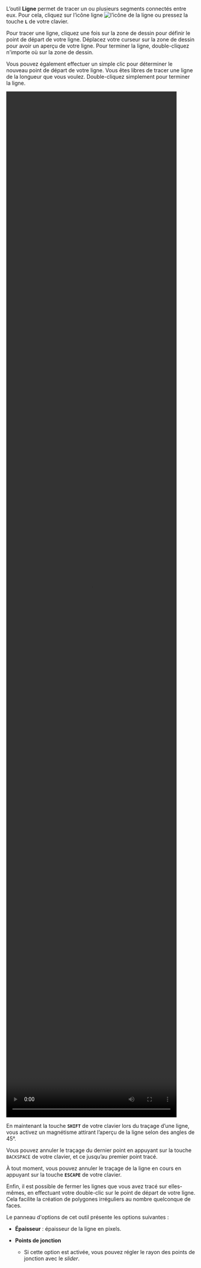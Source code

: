 L’outil **Ligne** permet de tracer un ou plusieurs segments connectés entre eux. Pour cela, cliquez sur l’icône ligne ![l’icône de la ligne](./assets/sidebar-icons/line.png) ou pressez la touche **`L`** de votre clavier.
 
 Pour tracer une ligne, cliquez une fois sur la zone de dessin pour définir le point de départ de votre ligne. Déplacez votre curseur sur la zone de dessin pour avoir un aperçu de votre ligne. Pour terminer la ligne, double-cliquez n'importe où sur la zone de dessin. 
 
 Vous pouvez également effectuer un simple clic pour déterminer le nouveau point de départ de votre ligne. Vous êtes libres de tracer une ligne de la longueur que vous voulez. Double-cliquez simplement pour terminer la ligne. 

<video width="90%" height="70%" class="doc-fig" autoplay loop>
    <source src="./assets/doc/vid/ligne.webm" type="video/webm">
</video>

En maintenant la touche **`SHIFT`** de votre clavier lors du traçage d’une ligne, vous activez un magnétisme attirant l’aperçu de la ligne selon des angles de 45°.

Vous pouvez annuler le traçage du dernier point en appuyant sur la touche `BACKSPACE` de votre clavier, et ce jusqu’au premier point tracé. 

 À tout moment, vous pouvez annuler le traçage de la ligne en cours en appuyant sur la touche **`ESCAPE`** de votre clavier. 

Enfin, il est possible de fermer les lignes que vous avez tracé sur elles-mêmes, en effectuant votre double-clic sur le point de départ de votre ligne. Cela facilite la création de polygones irréguliers au nombre quelconque de faces.


Le panneau d'options de cet outil présente les options suivantes :

* **Épaisseur** : épaisseur de la ligne en pixels.

* **Points de jonction**
    * Si cette option est activée, vous pouvez régler le rayon des points de jonction avec le _slider_.

